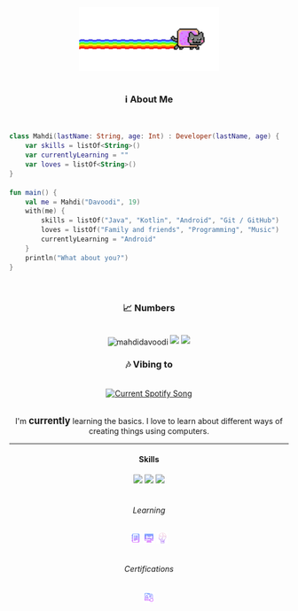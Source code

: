 <div align="center">
   <img src="media/gif_02.gif" width="50%" align="center" />
</div>

<br/>
<h3 align="center">ℹ️ About Me</h3>
<br/>

```kotlin
class Mahdi(lastName: String, age: Int) : Developer(lastName, age) {
    var skills = listOf<String>()
    var currentlyLearning = ""
    var loves = listOf<String>()
}

fun main() {
    val me = Mahdi("Davoodi", 19)
    with(me) {
        skills = listOf("Java", "Kotlin", "Android", "Git / GitHub")
        loves = listOf("Family and friends", "Programming", "Music")
        currentlyLearning = "Android"
    }
    println("What about you?")
}
```

<div align="center">
   <br/>
   <h3>📈 Numbers</h3>
   <br/>
   <img
      align="center"
      src="https://github-readme-stats.vercel.app/api?username=mahdidavoodi&count_private=true&include_all_commits=false&show_icons=true&hide_border=true&bg_color=161B22&text_color=c9d1d9&title_color=50a6ff&icon_color=3572a5"
      alt="mahdidavoodi"
      />
   <img
      src="https://github-readme-stats.vercel.app/api/top-langs/?username=mahdidavoodi&langs_count=6&layout=compact&hide_border=true&bg_color=161B22&text_color=c9d1d9&title_color=50a6ff&icon_color=3572a5&card_width=445"
      />
   <img
      src="http://github-readme-streak-stats.herokuapp.com?user=mahdidavoodi&theme=dark&hide_border=true&background=161B22&ring=50A6FF&fire=FF9022&currStreakLabel=FFFFFF"
      />
   <br/>
   <h3>🎶 Vibing to</h3>
   <br/>
   <a href="https://open.spotify.com/user/31qdcodtbaj6k5bmbzoxvg2efqei">
   <img
      src="https://spotify-readme-silk.vercel.app/api?theme=dark&scan=false&rainbow=false"
      alt="Current Spotify Song"
      />
   </a>
</div>
<br/>
<div align="center">
   <p>I'm <big><strong>currently</strong></big> learning the
      basics. I love to learn about different ways of creating things using
      computers.
   </p>
</div>
<hr />
<div align="center">
   <h4 >Skills</h4>
   <img
      src="https://img.shields.io/badge/-Java-red?style=for-the-badge&logo=java&logoColor=white&labelColor=black"
      />
   <img
      src="https://img.shields.io/badge/-Kotlin-purple?style=for-the-badge&logo=kotlin&logoColor=white&labelColor=black"
      />
   <img
      src="https://img.shields.io/badge/-Android-green?style=for-the-badge&logo=android&logoColor=white&labelColor=black"
      />
      <br/><br/>
   <h6>Learning</h6>
   <a href="https://github.com/MahdiDavoodi/Notes" target="blank"
      ><img
      align="center"
      src="media/generalNotes.png"
      alt="General Notes"
      height="20"
      width="20"
      /></a>
   <a href="https://github.com/MahdiDavoodi/Practice" target="blank"
      ><img
      align="center"
      src="media/practiceN.png"
      alt="General Notes"
      height="20"
      width="20"
      /></a>
   <a href="https://github.com/MahdiDavoodi/ProblemSolving" target="blank"
      ><img
      align="center"
      src="media/problemsolving.png"
      alt="Problem Solving"
      height="20"
      width="20"
      /></a>
      <br/><br/>
      <h6>Certifications</h6>
   <a href="https://github.com/MahdiDavoodi/MahdiDavoodi/tree/main/certificates/README.md" target="blank"
      ><img
      align="center"
      src="media/certN.png"
      alt="Certifications"
      height="20"
      width="20"
      /></a>
</div>
